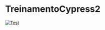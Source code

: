# TreinamentoCypress2
[![Test](https://github.com/Deamgaudencioramos/TreinamentoCypress2/actions/workflows/node.js.yml/badge.svg)](https://github.com/Deamgaudencioramos/TreinamentoCypress2/actions/workflows/node.js.yml)
